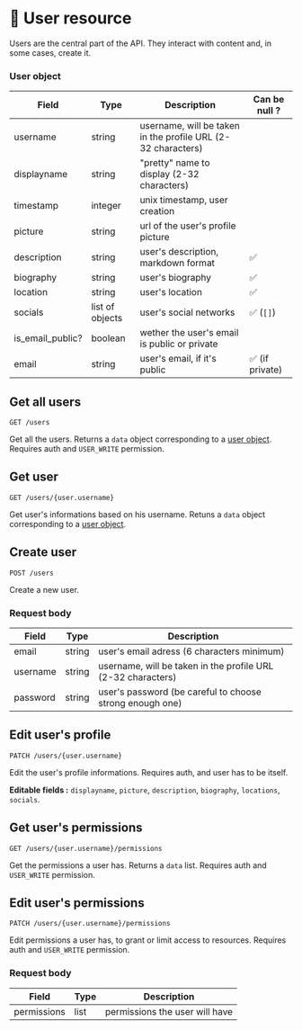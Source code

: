 # 👥 User resource

Users are the central part of the API. They interact with content and, in some cases, create it.

### User object

| Field            | Type            | Description                                                  | Can be null ?   |
| ---------------- | --------------- | ------------------------------------------------------------ | --------------- |
| username         | string          | username, will be taken in the profile URL (2-32 characters) |                 |
| displayname      | string          | "pretty" name to display (2-32 characters)                   |                 |
| timestamp        | integer         | unix timestamp, user creation                                |                 |
| picture          | string          | url of the user's profile picture                            |                 |
| description      | string          | user's description, markdown format                          | ✅              |
| biography        | string          | user's biography                                             | ✅              |
| location         | string          | user's location                                              | ✅              |
| socials          | list of objects | user's social networks                                       | ✅ (`[]`)       |
| is_email_public? | boolean         | wether the user's email is public or private                 |                 |
| email            | string          | user's email, if it's public                                 | ✅ (if private) |

## Get all users

`GET /users`

Get all the users. Returns a `data` object corresponding to a [user object](#user-object). Requires auth and `USER_WRITE` permission.

## Get user

`GET /users/{user.username}`

Get user's informations based on his username. Retuns a `data` object corresponding to a [user object](#user-object).

## Create user

`POST /users`

Create a new user.

### Request body

| Field    | Type   | Description                                                  |
| -------- | ------ | ------------------------------------------------------------ |
| email    | string | user's email adress (6 characters minimum)                   |
| username | string | username, will be taken in the profile URL (2-32 characters) |
| password | string | user's password (be careful to choose strong enough one)     |

## Edit user's profile

`PATCH /users/{user.username}`

Edit the user's profile informations. Requires auth, and user has to be itself.

**Editable fields :** `displayname`, `picture`, `description`, `biography`, `locations`, `socials`.

## Get user's permissions

`GET /users/{user.username}/permissions`

Get the permissions a user has. Returns a `data` list. Requires auth and `USER_WRITE` permission.

## Edit user's permissions

`PATCH /users/{user.username}/permissions`

Edit permissions a user has, to grant or limit access to resources. Requires auth and `USER_WRITE` permission.

### Request body

| Field       | Type | Description                    |
| ----------- | ---- | ------------------------------ |
| permissions | list | permissions the user will have |
